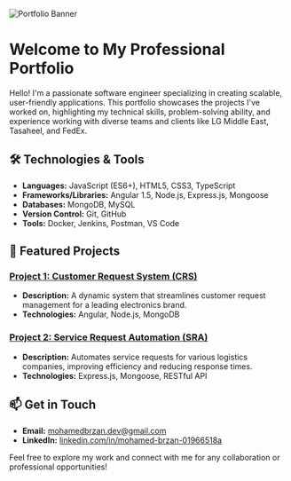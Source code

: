 ![Portfolio Banner](https://cdn.pixabay.com/photo/2023/09/27/10/48/portfolio-8279357_1280.jpg)

# Welcome to My Professional Portfolio

Hello! I'm a passionate software engineer specializing in creating scalable, user-friendly applications. This portfolio showcases the projects I've worked on, highlighting my technical skills, problem-solving ability, and experience working with diverse teams and clients like LG Middle East, Tasaheel, and FedEx.

## 🛠️ Technologies & Tools
- **Languages:** JavaScript (ES6+), HTML5, CSS3, TypeScript
- **Frameworks/Libraries:** Angular 1.5, Node.js, Express.js, Mongoose
- **Databases:** MongoDB, MySQL
- **Version Control:** Git, GitHub
- **Tools:** Docker, Jenkins, Postman, VS Code

## 🌟 Featured Projects
### [Project 1: Customer Request System (CRS)](https://github.com/username/crs)
- **Description:** A dynamic system that streamlines customer request management for a leading electronics brand.
- **Technologies:** Angular, Node.js, MongoDB

### [Project 2: Service Request Automation (SRA)](https://github.com/username/sra)
- **Description:** Automates service requests for various logistics companies, improving efficiency and reducing response times.
- **Technologies:** Express.js, Mongoose, RESTful API

## 📫 Get in Touch
- **Email:** mohamedbrzan.dev@gmail.com
- **LinkedIn:** [linkedin.com/in/mohamed-brzan-01966518a](https://www.linkedin.com/in/mohamed-brzan-01966518a/)

Feel free to explore my work and connect with me for any collaboration or professional opportunities!
